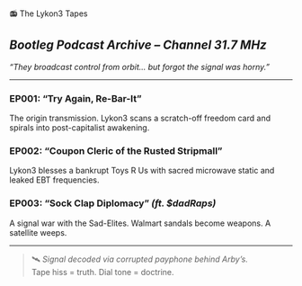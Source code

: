 📻 The Lykon3 Tapes  
## *Bootleg Podcast Archive – Channel 31.7 MHz*

_“They broadcast control from orbit... but forgot the signal was horny.”_

---

### EP001: “Try Again, Re-Bar-It”
The origin transmission. Lykon3 scans a scratch-off freedom card and spirals into post-capitalist awakening.

### EP002: “Coupon Cleric of the Rusted Stripmall”
Lykon3 blesses a bankrupt Toys R Us with sacred microwave static and leaked EBT frequencies.

### EP003: “Sock Clap Diplomacy” *(ft. $dadRaps)*
A signal war with the Sad-Elites. Walmart sandals become weapons. A satellite weeps.

---

> 🛰️ _Signal decoded via corrupted payphone behind Arby’s._  
> Tape hiss = truth. Dial tone = doctrine.

